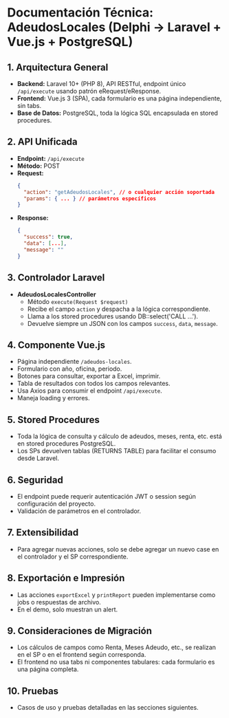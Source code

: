 # Documentación Técnica: AdeudosLocales (Delphi → Laravel + Vue.js + PostgreSQL)

## 1. Arquitectura General
- **Backend:** Laravel 10+ (PHP 8), API RESTful, endpoint único `/api/execute` usando patrón eRequest/eResponse.
- **Frontend:** Vue.js 3 (SPA), cada formulario es una página independiente, sin tabs.
- **Base de Datos:** PostgreSQL, toda la lógica SQL encapsulada en stored procedures.

## 2. API Unificada
- **Endpoint:** `/api/execute`
- **Método:** POST
- **Request:**
  ```json
  {
    "action": "getAdeudosLocales", // o cualquier acción soportada
    "params": { ... } // parámetros específicos
  }
  ```
- **Response:**
  ```json
  {
    "success": true,
    "data": [...],
    "message": ""
  }
  ```

## 3. Controlador Laravel
- **AdeudosLocalesController**
  - Método `execute(Request $request)`
  - Recibe el campo `action` y despacha a la lógica correspondiente.
  - Llama a los stored procedures usando DB::select('CALL ...').
  - Devuelve siempre un JSON con los campos `success`, `data`, `message`.

## 4. Componente Vue.js
- Página independiente `/adeudos-locales`.
- Formulario con año, oficina, periodo.
- Botones para consultar, exportar a Excel, imprimir.
- Tabla de resultados con todos los campos relevantes.
- Usa Axios para consumir el endpoint `/api/execute`.
- Maneja loading y errores.

## 5. Stored Procedures
- Toda la lógica de consulta y cálculo de adeudos, meses, renta, etc. está en stored procedures PostgreSQL.
- Los SPs devuelven tablas (RETURNS TABLE) para facilitar el consumo desde Laravel.

## 6. Seguridad
- El endpoint puede requerir autenticación JWT o session según configuración del proyecto.
- Validación de parámetros en el controlador.

## 7. Extensibilidad
- Para agregar nuevas acciones, solo se debe agregar un nuevo case en el controlador y el SP correspondiente.

## 8. Exportación e Impresión
- Las acciones `exportExcel` y `printReport` pueden implementarse como jobs o respuestas de archivo.
- En el demo, solo muestran un alert.

## 9. Consideraciones de Migración
- Los cálculos de campos como Renta, Meses Adeudo, etc., se realizan en el SP o en el frontend según corresponda.
- El frontend no usa tabs ni componentes tabulares: cada formulario es una página completa.

## 10. Pruebas
- Casos de uso y pruebas detalladas en las secciones siguientes.
